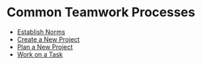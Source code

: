 # Common Teamwork Processes

- [Establish Norms](establish-norms.md)
- [Create a New Project](create-a-new-project.md)
- [Plan a New Project](plan-a-new-project.md)
- [Work on a Task](work-on-a-task.md)
